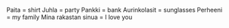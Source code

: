 Paita = shirt
Juhla = party
Pankki = bank
Aurinkolasit = sunglasses
Perheeni = my family
Mina rakastan sinua = I love you

